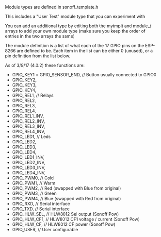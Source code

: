 Module types are defined in sonoff_template.h

This includes a "User Test" module type that you can experiment with

You can add an additional type by editing both the mytmplt and module_t arrays to add your own module type (make sure you keep the order of entries in the two arrays the same)

The module definition is a list of what each of the 17 GPIO pins on the ESP-8266 are defined to be. Each item in the list can be either 0 (unused), or a pin definition from the list below.

As of 3/9/17 (4.0.2) these functions are:

* GPIO_KEY1 = GPIO_SENSOR_END,  // Button usually connected to GPIO0
* GPIO_KEY2,
* GPIO_KEY3,
* GPIO_KEY4,
* GPIO_REL1,           // Relays
* GPIO_REL2,
* GPIO_REL3,
* GPIO_REL4,
* GPIO_REL1_INV,
* GPIO_REL2_INV,
* GPIO_REL3_INV,
* GPIO_REL4_INV,
* GPIO_LED1,           // Leds
* GPIO_LED2,
* GPIO_LED3,
* GPIO_LED4,
* GPIO_LED1_INV,
* GPIO_LED2_INV,
* GPIO_LED3_INV,
* GPIO_LED4_INV,
* GPIO_PWM0,           // Cold
* GPIO_PWM1,           // Warm
* GPIO_PWM2,           // Red (swapped with Blue from original)
* GPIO_PWM3,           // Green
* GPIO_PWM4,           // Blue (swapped with Red from original)
* GPIO_RXD,            // Serial interface
* GPIO_TXD,            // Serial interface
* GPIO_HLW_SEL,        // HLW8012 Sel output (Sonoff Pow)
* GPIO_HLW_CF1,        // HLW8012 CF1 voltage / current (Sonoff Pow)
* GPIO_HLW_CF,         // HLW8012 CF power (Sonoff Pow)
* GPIO_USER,           // User configurable
